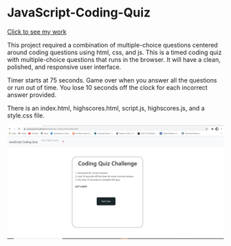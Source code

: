 # JavaScript-Coding-Quiz
<a href="https://pennyquirino.github.io/JavaScript-Coding-Quiz/">Click to see my work</a> 

This project required a combination of multiple-choice questions centered around coding questions using html, css, and js.
This is a timed coding quiz with multiple-choice questions that runs in the browser.
It will have a clean, polished, and responsive user interface. 

Timer starts at 75 seconds. Game over when you answer all the questions or run out of time. You lose 10 seconds off the clock for each incorrect answer provided.

There is an index.html, highscores.html, script.js, highscores.js, and a style.css file.


![](./images/quizscreenshot.JPG)
